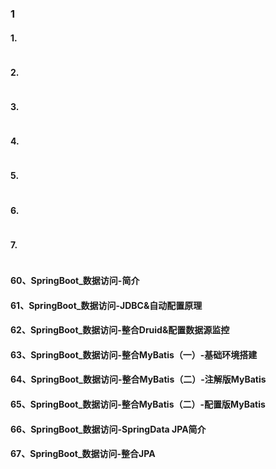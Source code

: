 ### 1

#### 1.

```xml


```

#### 2.

```java

```

#### 3.

```java

```

#### 4.

```java

```

#### 5.

```java

```

#### 6.

```java

```

#### 7.

```java

```

#### 60、SpringBoot_数据访问-简介
#### 61、SpringBoot_数据访问-JDBC&自动配置原理
#### 62、SpringBoot_数据访问-整合Druid&配置数据源监控
#### 63、SpringBoot_数据访问-整合MyBatis（一）-基础环境搭建
#### 64、SpringBoot_数据访问-整合MyBatis（二）-注解版MyBatis
#### 65、SpringBoot_数据访问-整合MyBatis（二）-配置版MyBatis
#### 66、SpringBoot_数据访问-SpringData JPA简介
#### 67、SpringBoot_数据访问-整合JPA
